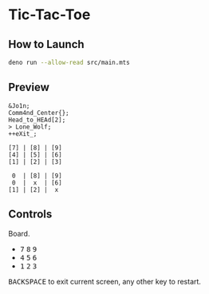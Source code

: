 # Tic-Tac-Toe

## How to Launch

```sh
deno run --allow-read src/main.mts
```

## Preview

```
&Jo1n;
Comm4nd_Center{};
Head_to_HEAd[2];
> Lone_Wolf;
++eXit_;
```

```
[7] | [8] | [9]
[4] | [5] | [6]
[1] | [2] | [3]
```

```
 0  | [8] | [9]
 0  |  x  | [6]
[1] | [2] |  x
```

## Controls

Board.

- <kbd>7</kbd> <kbd>8</kbd> <kbd>9</kbd>
- <kbd>4</kbd> <kbd>5</kbd> <kbd>6</kbd>
- <kbd>1</kbd> <kbd>2</kbd> <kbd>3</kbd>

<kbd>BACKSPACE</kbd> to exit current screen, any other key to restart.

